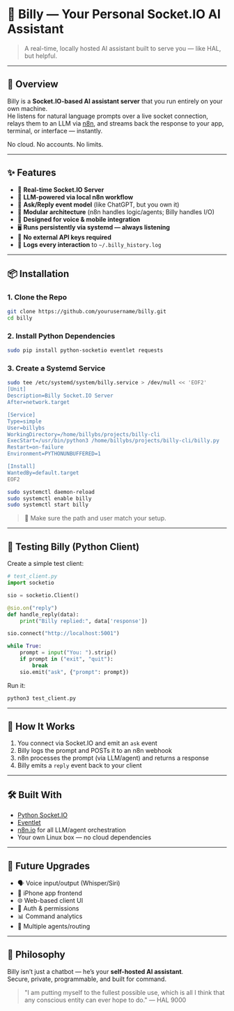 # 🧠 Billy — Your Personal Socket.IO AI Assistant

> A real-time, locally hosted AI assistant built to serve you — like HAL, but helpful.

---

## 🚀 Overview

Billy is a **Socket.IO-based AI assistant server** that you run entirely on your own machine.  
He listens for natural language prompts over a live socket connection, relays them to an LLM via [n8n](https://n8n.io), and streams back the response to your app, terminal, or interface — instantly.

No cloud. No accounts. No limits.

---

## ✨ Features

- 🔌 **Real-time Socket.IO Server**
- 🤖 **LLM-powered via local n8n workflow**
- 💬 **Ask/Reply event model** (like ChatGPT, but you own it)
- 🧱 **Modular architecture** (n8n handles logic/agents; Billy handles I/O)
- 🧠 **Designed for voice & mobile integration**
- 🖥️ **Runs persistently via systemd — always listening**
- 🔐 **No external API keys required**
- 📜 **Logs every interaction** to `~/.billy_history.log`

---

## 📦 Installation

### 1. Clone the Repo
```bash
git clone https://github.com/yourusername/billy.git
cd billy
```

### 2. Install Python Dependencies
```bash
sudo pip install python-socketio eventlet requests
```

### 3. Create a Systemd Service
```bash
sudo tee /etc/systemd/system/billy.service > /dev/null << 'EOF2'
[Unit]
Description=Billy Socket.IO Server
After=network.target

[Service]
Type=simple
User=billybs
WorkingDirectory=/home/billybs/projects/billy-cli
ExecStart=/usr/bin/python3 /home/billybs/projects/billy-cli/billy.py
Restart=on-failure
Environment=PYTHONUNBUFFERED=1

[Install]
WantedBy=default.target
EOF2

sudo systemctl daemon-reload
sudo systemctl enable billy
sudo systemctl start billy
```

> 🔁 Make sure the path and user match your setup.

---

## 🧪 Testing Billy (Python Client)

Create a simple test client:

```python
# test_client.py
import socketio

sio = socketio.Client()

@sio.on("reply")
def handle_reply(data):
    print("Billy replied:", data['response'])

sio.connect("http://localhost:5001")

while True:
    prompt = input("You: ").strip()
    if prompt in ("exit", "quit"):
        break
    sio.emit("ask", {"prompt": prompt})
```

Run it:
```bash
python3 test_client.py
```

---

## 🧠 How It Works

1. You connect via Socket.IO and emit an `ask` event
2. Billy logs the prompt and POSTs it to an n8n webhook
3. n8n processes the prompt (via LLM/agent) and returns a response
4. Billy emits a `reply` event back to your client

---

## 🛠️ Built With

- [Python Socket.IO](https://python-socketio.readthedocs.io/)
- [Eventlet](http://eventlet.net/)
- [n8n.io](https://n8n.io/) for all LLM/agent orchestration
- Your own Linux box — no cloud dependencies

---

## 🔮 Future Upgrades

- 🗣️ Voice input/output (Whisper/Siri)
- 📱 iPhone app frontend
- 🌐 Web-based client UI
- 🔐 Auth & permissions
- 📊 Command analytics
- 🧠 Multiple agents/routing

---

## 🧬 Philosophy

Billy isn’t just a chatbot — he’s your **self-hosted AI assistant**.  
Secure, private, programmable, and built for command.

> "I am putting myself to the fullest possible use, which is all I think that any conscious entity can ever hope to do." — HAL 9000
